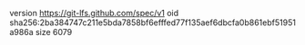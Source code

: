 version https://git-lfs.github.com/spec/v1
oid sha256:2ba384747c211e5bda7858bf6efffed77f135aef6dbcfa0b861ebf51951a986a
size 6079
